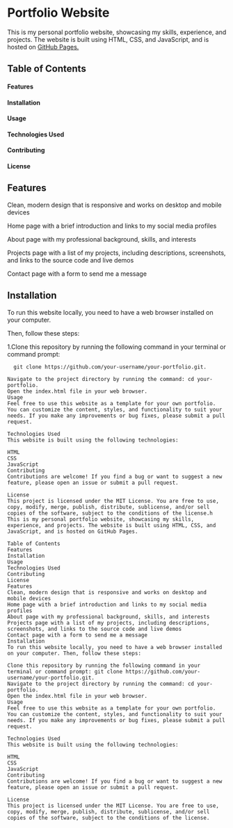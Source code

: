 # Portfolio Website
This is my personal portfolio website, showcasing my skills, experience, and projects. The website is built using HTML, CSS, and JavaScript, and is hosted on [GitHub Pages.](https://pages.github.com/)

## Table of Contents
#### Features
#### Installation
#### Usage
#### Technologies Used
#### Contributing
#### License


## Features

Clean, modern design that is responsive and works on desktop and mobile devices

Home page with a brief introduction and links to my social media profiles

About page with my professional background, skills, and interests

Projects page with a list of my projects, including descriptions, screenshots, and links to the source code and live demos

Contact page with a form to send me a message

## Installation
To run this website locally, you need to have a web browser installed on your computer. 

Then, follow these steps:

1.Clone this repository by running the following command in your terminal or command prompt:
  ```
    git clone https://github.com/your-username/your-portfolio.git.
    
Navigate to the project directory by running the command: cd your-portfolio.
Open the index.html file in your web browser.
Usage
Feel free to use this website as a template for your own portfolio. You can customize the content, styles, and functionality to suit your needs. If you make any improvements or bug fixes, please submit a pull request.

Technologies Used
This website is built using the following technologies:

HTML
CSS
JavaScript
Contributing
Contributions are welcome! If you find a bug or want to suggest a new feature, please open an issue or submit a pull request.

License
This project is licensed under the MIT License. You are free to use, copy, modify, merge, publish, distribute, sublicense, and/or sell copies of the software, subject to the conditions of the license.h
This is my personal portfolio website, showcasing my skills, experience, and projects. The website is built using HTML, CSS, and JavaScript, and is hosted on GitHub Pages.

Table of Contents
Features
Installation
Usage
Technologies Used
Contributing
License
Features
Clean, modern design that is responsive and works on desktop and mobile devices
Home page with a brief introduction and links to my social media profiles
About page with my professional background, skills, and interests
Projects page with a list of my projects, including descriptions, screenshots, and links to the source code and live demos
Contact page with a form to send me a message
Installation
To run this website locally, you need to have a web browser installed on your computer. Then, follow these steps:

Clone this repository by running the following command in your terminal or command prompt: git clone https://github.com/your-username/your-portfolio.git.
Navigate to the project directory by running the command: cd your-portfolio.
Open the index.html file in your web browser.
Usage
Feel free to use this website as a template for your own portfolio. You can customize the content, styles, and functionality to suit your needs. If you make any improvements or bug fixes, please submit a pull request.

Technologies Used
This website is built using the following technologies:

HTML
CSS
JavaScript
Contributing
Contributions are welcome! If you find a bug or want to suggest a new feature, please open an issue or submit a pull request.

License
This project is licensed under the MIT License. You are free to use, copy, modify, merge, publish, distribute, sublicense, and/or sell copies of the software, subject to the conditions of the license.
